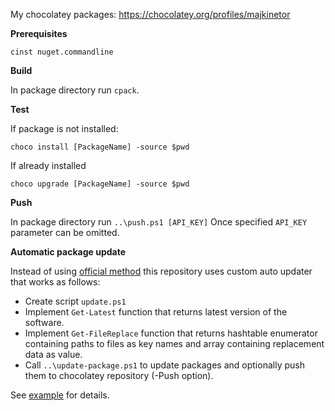 My chocolatey packages:
https://chocolatey.org/profiles/majkinetor


**Prerequisites**

`cinst nuget.commandline`

**Build**

In package directory run `cpack`.

**Test**

If package is not installed:

    choco install [PackageName] -source $pwd

If already installed

    choco upgrade [PackageName] -source $pwd

**Push**

In package directory run `..\push.ps1 [API_KEY]` Once specified `API_KEY` parameter can be omitted.

**Automatic package update**

Instead of using [official method](https://github.com/chocolatey/choco/wiki/AutomaticPackages) this repository uses custom auto updater that works as follows:

- Create script `update.ps1`
- Implement `Get-Latest` function that returns latest version of the software.
- Implement `Get-FileReplace` function that returns hashtable enumerator containing paths to files as key names and array containing replacement data as value.
- Call `..\update-package.ps1` to update packages and optionally push them to chocolatey repository (-Push option).


See [example](https://github.com/majkinetor/chocolatey/blob/master/copyq/update.ps1) for details.
